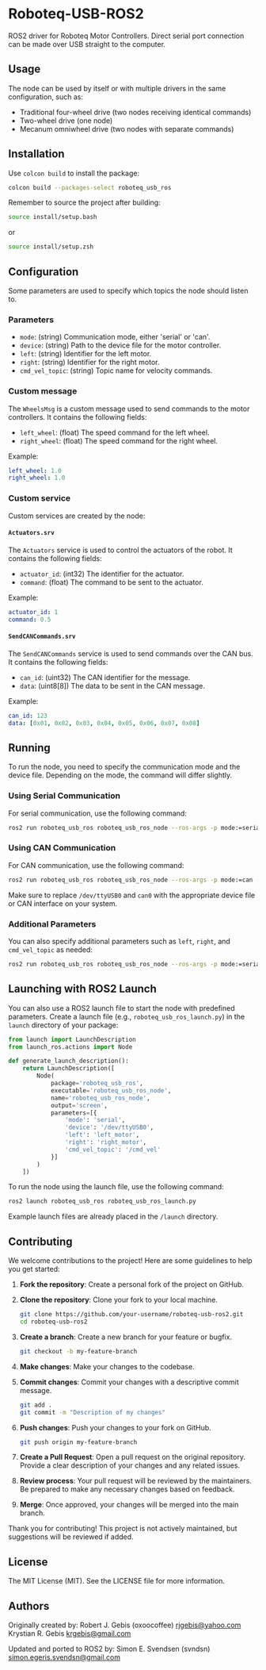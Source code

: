# Roboteq-USB-ROS2
ROS2 driver for Roboteq Motor Controllers. Direct serial port connection can be made over USB straight to the computer.

## Usage
The node can be used by itself or with multiple drivers in the same configuration, such as:
- Traditional four-wheel drive (two nodes receiving identical commands)
- Two-wheel drive (one node)
- Mecanum omniwheel drive (two nodes with separate commands)

## Installation
Use `colcon build` to install the package:
```sh
colcon build --packages-select roboteq_usb_ros
```
Remember to source the project after building:
```sh
source install/setup.bash
```
or
```sh
source install/setup.zsh
```

## Configuration
Some parameters are used to specify which topics the node should listen to.
### Parameters
- `mode`: (string) Communication mode, either 'serial' or 'can'.
- `device`: (string) Path to the device file for the motor controller.
- `left`: (string) Identifier for the left motor.
- `right`: (string) Identifier for the right motor.
- `cmd_vel_topic`: (string) Topic name for velocity commands.

### Custom message
The `WheelsMsg` is a custom message used to send commands to the motor controllers. It contains the following fields:
- `left_wheel`: (float) The speed command for the left wheel.
- `right_wheel`: (float) The speed command for the right wheel.

Example:
```yaml
left_wheel: 1.0
right_wheel: 1.0
```
### Custom service
Custom services are created by the node:
#### `Actuators.srv`
The `Actuators` service is used to control the actuators of the robot. It contains the following fields:
- `actuator_id`: (int32) The identifier for the actuator.
- `command`: (float) The command to be sent to the actuator.

Example:
```yaml
actuator_id: 1
command: 0.5
```

#### `SendCANCommands.srv`
The `SendCANCommands` service is used to send commands over the CAN bus. It contains the following fields:
- `can_id`: (uint32) The CAN identifier for the message.
- `data`: (uint8[8]) The data to be sent in the CAN message.

Example:
```yaml
can_id: 123
data: [0x01, 0x02, 0x03, 0x04, 0x05, 0x06, 0x07, 0x08]
```

## Running
To run the node, you need to specify the communication mode and the device file. Depending on the mode, the command will differ slightly.

### Using Serial Communication
For serial communication, use the following command:
```sh
ros2 run roboteq_usb_ros roboteq_usb_ros_node --ros-args -p mode:=serial -p device:=/dev/ttyUSB0
```

### Using CAN Communication
For CAN communication, use the following command:
```sh
ros2 run roboteq_usb_ros roboteq_usb_ros_node --ros-args -p mode:=can -p device:=can0
```

Make sure to replace `/dev/ttyUSB0` and `can0` with the appropriate device file or CAN interface on your system.

### Additional Parameters
You can also specify additional parameters such as `left`, `right`, and `cmd_vel_topic` as needed:
```sh
ros2 run roboteq_usb_ros roboteq_usb_ros_node --ros-args -p mode:=serial -p device:=/dev/ttyUSB0 -p left:=left_motor -p right:=right_motor -p cmd_vel_topic:=/cmd_vel
```

## Launching with ROS2 Launch
You can also use a ROS2 launch file to start the node with predefined parameters. Create a launch file (e.g., `roboteq_usb_ros_launch.py`) in the `launch` directory of your package:

```python
from launch import LaunchDescription
from launch_ros.actions import Node

def generate_launch_description():
    return LaunchDescription([
        Node(
            package='roboteq_usb_ros',
            executable='roboteq_usb_ros_node',
            name='roboteq_usb_ros_node',
            output='screen',
            parameters=[{
                'mode': 'serial',
                'device': '/dev/ttyUSB0',
                'left': 'left_motor',
                'right': 'right_motor',
                'cmd_vel_topic': '/cmd_vel'
            }]
        )
    ])
```

To run the node using the launch file, use the following command:
```sh
ros2 launch roboteq_usb_ros roboteq_usb_ros_launch.py
```
Example launch files are already placed in the `/launch` directory.

## Contributing

We welcome contributions to the project! Here are some guidelines to help you get started:

1. **Fork the repository**: Create a personal fork of the project on GitHub.

2. **Clone the repository**: Clone your fork to your local machine.
    ```sh
    git clone https://github.com/your-username/roboteq-usb-ros2.git
    cd roboteq-usb-ros2
    ```

3. **Create a branch**: Create a new branch for your feature or bugfix.
    ```sh
    git checkout -b my-feature-branch
    ```

4. **Make changes**: Make your changes to the codebase.

5. **Commit changes**: Commit your changes with a descriptive commit message.
    ```sh
    git add .
    git commit -m "Description of my changes"
    ```

6. **Push changes**: Push your changes to your fork on GitHub.
    ```sh
    git push origin my-feature-branch
    ```

7. **Create a Pull Request**: Open a pull request on the original repository. Provide a clear description of your changes and any related issues.

8. **Review process**: Your pull request will be reviewed by the maintainers. Be prepared to make any necessary changes based on feedback.

9. **Merge**: Once approved, your changes will be merged into the main branch.

Thank you for contributing! This project is not actively maintained, but suggestions will be reviewed if added.

## License
The MIT License (MIT). See the LICENSE file for more information.

## Authors
Originally created by:
Robert J. Gebis (oxoocoffee) <rjgebis@yahoo.com>
Krystian R. Gebis <krgebis@gmail.com>

Updated and ported to ROS2 by:
Simon E. Svendsen (svndsn) <simon.egeris.svendsn@gmail.com>